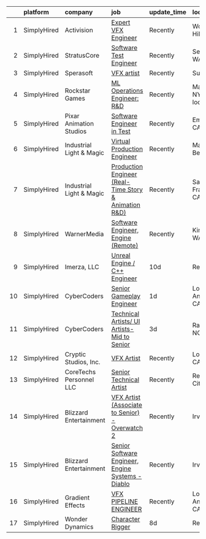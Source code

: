 

|    | platform    | company                  | job                                                                                                                                                            | update_time   | location                   |
|---:|:------------|:-------------------------|:---------------------------------------------------------------------------------------------------------------------------------------------------------------|:--------------|:---------------------------|
|  1 | SimplyHired | Activision               | [Expert VFX Engineer](https://www.simplyhired.com/job/R9gzBazJlezxlSm2WITE3XlbtPQGysO7ZdrSSFEKrzRcXXxnIFAx0A?q=vfx+engineer)                                   | Recently      | Woodland Hills, CA         |
|  2 | SimplyHired | StratusCore              | [Software Test Engineer](https://www.simplyhired.com/job/aOGYDGVDK83Hz36mzFZncYUNgGThbRe4d03IXfkihr8svAuEQu1e3g?q=vfx+engineer)                                | Recently      | Seattle, WA                |
|  3 | SimplyHired | Sperasoft                | [VFX artist](https://www.simplyhired.com/job/jiiP5PKIu_590ZmviuBJOPRf-Iqf38XnQ0YcOjo48iZE75jOz8ur8A?q=vfx+engineer)                                            | Recently      | Sultan, WA                 |
|  4 | SimplyHired | Rockstar Games           | [ML Operations Engineer: R&D](https://www.simplyhired.com/job/xXbZ-GLBn1D4mmNE7RvYgkV8_3Td9i2r4lg2Q3NpNXAs-vEYMcNXfQ?q=vfx+engineer)                           | Recently      | Manhattan, NY +2 locations |
|  5 | SimplyHired | Pixar Animation Studios  | [Software Engineer in Test](https://www.simplyhired.com/job/hDFX03T2cMRRfzf18rEJXcPj0XNbeeYQfWLefxjzPqiy1AD6OR0OTg?q=vfx+engineer)                             | Recently      | Emeryville, CA             |
|  6 | SimplyHired | Industrial Light & Magic | [Virtual Production Engineer](https://www.simplyhired.com/job/9K5q-GSUctsZy_8R0FRVMThkZmcwVyNw8EBtc6t_2-1GoGnsunIq0A?q=vfx+engineer)                           | Recently      | Manhattan Beach, CA        |
|  7 | SimplyHired | Industrial Light & Magic | [Production Engineer (Real-Time Story & Animation R&D)](https://www.simplyhired.com/job/9fX2P9OQPGvLGiqrkGNcYrsvo7eCVfw33TzPecOimX_DKnxNTDhjZA?q=vfx+engineer) | Recently      | San Francisco, CA          |
|  8 | SimplyHired | WarnerMedia              | [Software Engineer, Engine (Remote)](https://www.simplyhired.com/job/nYx88J_Gs1qx45zumeNxqtIlUp-mkozgV7ObkvLjQofTxuvl29mhOg?q=vfx+engineer)                    | Recently      | Kirkland, WA               |
|  9 | SimplyHired | Imerza, LLC              | [Unreal Engine / C++ Engineer](https://www.simplyhired.com/job/6wa5kKLnofUrsz9GdvXIDZ4_LfogbDmSjXYmdXOeqMJ-5N1Nw6KkOA?q=vfx+engineer)                          | 10d           | Remote                     |
| 10 | SimplyHired | CyberCoders              | [Senior Gameplay Engineer](https://www.simplyhired.com/job/1CSrnlG2SlgYRMG2i090Z3x6nowb0d1jOnsaMeYH1mUug5CI81dZdA?q=vfx+engineer)                              | 1d            | Los Angeles, CA            |
| 11 | SimplyHired | CyberCoders              | [Technical Artists/ UI Artists- Mid to Senior](https://www.simplyhired.com/job/NdmJFPb5UeEvXRBf28NPCD7UBNbmgsC36JgH2mapijXKbx_DN2CBUA?q=vfx+engineer)          | 3d            | Raleigh, NC                |
| 12 | SimplyHired | Cryptic Studios, Inc.    | [VFX Artist](https://www.simplyhired.com/job/qroaLHSdTHl99y_TMqtKUVR4KJfHQ8KMzznnM8Q3eKnLzD5JLst_wA?q=vfx+engineer)                                            | Recently      | Los Gatos, CA              |
| 13 | SimplyHired | CoreTechs Personnel LLC  | [Senior Technical Artist](https://www.simplyhired.com/job/TyMvd5JZZ6jZMMfarltzcxMMRiidhwifftKCKCyLwAwQUa2XUDPhqA?q=vfx+engineer)                               | Recently      | Redwood City, CA           |
| 14 | SimplyHired | Blizzard Entertainment   | [VFX Artist (Associate to Senior) - Overwatch 2](https://www.simplyhired.com/job/2d70J5UkkZ2YmvlvJfcaEqf0vVFEZwLt57euRMmQlk3Afx_2Q_gYzw?q=vfx+engineer)        | Recently      | Irvine, CA                 |
| 15 | SimplyHired | Blizzard Entertainment   | [Senior Software Engineer, Engine Systems - Diablo](https://www.simplyhired.com/job/tMmtCyDUxHf8JJJ5bCNONOHibfhTpYdY-nwQ76oeAkm7OrfyZhRqFg?q=vfx+engineer)     | Recently      | Irvine, CA                 |
| 16 | SimplyHired | Gradient Effects         | [VFX PIPELINE ENGINEER](https://www.simplyhired.com/job/L5OAyKGUnwDawrCWzGNO2bwpuyy6IFx3pa2fhsL0ImqUDfPpQxW6Jg?q=vfx+engineer)                                 | Recently      | Los Angeles, CA            |
| 17 | SimplyHired | Wonder Dynamics          | [Character Rigger](https://www.simplyhired.com/job/SAKdIQ1d_u4RDJ79OZMRfDkMmAMWGJpisOXmjFgHTnvrypX-S-aoMg?q=vfx+engineer)                                      | 8d            | Remote                     |
